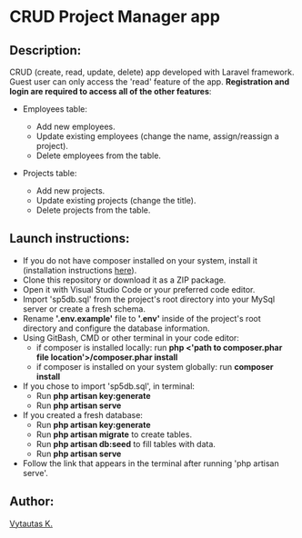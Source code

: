 # CRUD Project Manager app

## Description:

CRUD (create, read, update, delete) app developed with Laravel framework. Guest user can only access the 'read' feature of the app. **Registration and login are required to access all of the other features**:

-   Employees table:

    -   Add new employees.
    -   Update existing employees (change the name, assign/reassign a project).
    -   Delete employees from the table.

-   Projects table:

    -   Add new projects.
    -   Update existing projects (change the title).
    -   Delete projects from the table.

## Launch instructions:

-   If you do not have composer installed on your system, install it (installation instructions [here](https://getcomposer.org/download)).
-   Clone this repository or download it as a ZIP package.
-   Open it with Visual Studio Code or your preferred code editor.
-   Import 'sp5db.sql' from the project's root directory into your MySql server or create a fresh schema.
-   Rename **'.env.example'** file to **'.env'** inside of the project's root directory and configure the database information.
-   Using GitBash, CMD or other terminal in your code editor:
    -   if composer is installed locally: run **php <'path to composer.phar file location'>/composer.phar install**
    -   if composer is installed on your system globally: run **composer install**
-   If you chose to import 'sp5db.sql', in terminal:
    -   Run **php artisan key:generate**
    -   Run **php artisan serve**
-   If you created a fresh database:
    -   Run **php artisan key:generate**
    -   Run **php artisan migrate** to create tables.
    -   Run **php artisan db:seed** to fill tables with data.
    -   Run **php artisan serve**
-   Follow the link that appears in the terminal after running 'php artisan serve'.

## Author:

[Vytautas K.](https://github.com/VytautasKaz)
